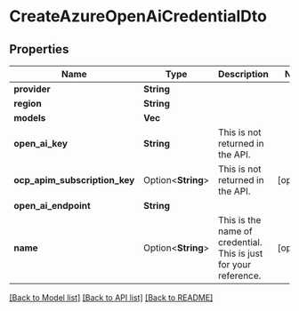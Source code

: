 # CreateAzureOpenAiCredentialDto

## Properties

Name | Type | Description | Notes
------------ | ------------- | ------------- | -------------
**provider** | **String** |  | 
**region** | **String** |  | 
**models** | **Vec<String>** |  | 
**open_ai_key** | **String** | This is not returned in the API. | 
**ocp_apim_subscription_key** | Option<**String**> | This is not returned in the API. | [optional]
**open_ai_endpoint** | **String** |  | 
**name** | Option<**String**> | This is the name of credential. This is just for your reference. | [optional]

[[Back to Model list]](../README.md#documentation-for-models) [[Back to API list]](../README.md#documentation-for-api-endpoints) [[Back to README]](../README.md)



